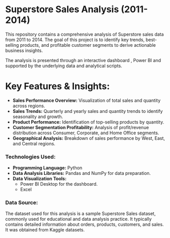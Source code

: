 # Superstore Sales Analysis (2011-2014)

This repository contains a comprehensive analysis of Superstore sales data from 2011 to 2014. 
The goal of this project is to identify key trends, best-selling products, and profitable customer segments to derive actionable business insights.

The analysis is presented through an interactive dashboard , Power BI and supported by the underlying data and analytical scripts.

# Key Features & Insights:

* **Sales Performance Overview:** Visualization of total sales and quantity across regions.
* **Sales Trends:** Quarterly and yearly sales and quantity trends to identify seasonality and growth.
* **Product Performance:** Identification of top-selling products by quantity.
* **Customer Segmentation Profitability:** Analysis of profit/revenue distribution across Consumer, Corporate, and Home Office segments.
* **Geographical Analysis:** Breakdown of sales performance by West, East, and Central regions.

### Technologies Used:

* **Programming Language:** Python
* **Data Analysis Libraries:** Pandas and NumPy for data preparation.
* **Data Visualization Tools:**
    * Power BI Desktop for the dashboard.
    * Excel 

### Data Source:

The dataset used for this analysis is a sample Superstore Sales dataset, commonly used for educational and data analysis practice. 
It typically contains detailed information about orders, products, customers, and sales. It was obtained from Kaggle datasets.
